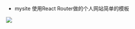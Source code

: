 
- mysite 使用React Router做的个人网站简单的模板

![](https://raw.githubusercontent.com/zrysmt/react-website/master/img/react-website1.gif)